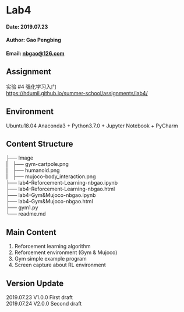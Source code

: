# Lab4
#### Date: 2019.07.23
#### Author: Gao Pengbing
#### Email: nbgao@126.com

## Assignment
实验 #4 强化学习入门  
https://hdumil.github.io/summer-school/assignments/lab4/

## Environment
Ubuntu18.04
Anaconda3 + Python3.7.0 + Jupyter Notebook + PyCharm

## Content Structure   
├── Image  
|&emsp;├── gym-cartpole.png  
|&emsp;├── humanoid.png  
|&emsp;├── mujoco-body_interaction.png  
├── lab4-Reforcement-Learning-nbgao.ipynb  
├── lab4-Reforcement-Learning-nbgao.html  
├── lab4-Gym&Mujoco-nbgao.ipynb  
├── lab4-Gym&Mujoco-nbgao.html  
├── gym1.py  
└── readme.md  

##  Main Content
1. Reforcement learning algorithm
2. Reforcement environment (Gym & Mujoco)
3. Gym simple example program
4. Screen capture about RL environment

## Version Update
2019.07.23 V1.0.0 First draft  
2019.07.24 V2.0.0 Second draft
  





